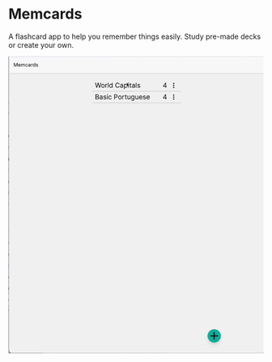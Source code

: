 # Memcards

A flashcard app to help you remember things easily. Study pre-made decks or create your own.

![Memcards demo](demo/demo.gif)
